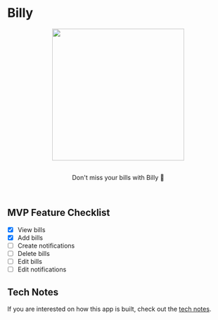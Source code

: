 # Billy

<div style="display: grid; place-items:center;">
    <img width="300" src="./screenshots/4%20Apr.gif"></img>
    <p style="padding: 16px;">Don't miss your bills with Billy 🦜 </p>
</div>

## MVP Feature Checklist

- [x] View bills
- [x] Add bills
- [ ] Create notifications
- [ ] Delete bills
- [ ] Edit bills
- [ ] Edit notifications

## Tech Notes

If you are interested on how this app is built, check out the [tech notes](./TECH_NOTES.md).